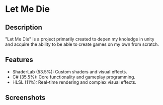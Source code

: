 # Let Me Die

## Description

"Let Me Die" is a project primarily created to depen my knoledge in unity and acquire the ability to be able to create games on my own from scratch.

## Features

- ShaderLab (53.5%): Custom shaders and visual effects.
- C# (35.5%): Core functionality and gameplay programming.
- HLSL (11%): Real-time rendering and complex visual effects.

## Screenshots
